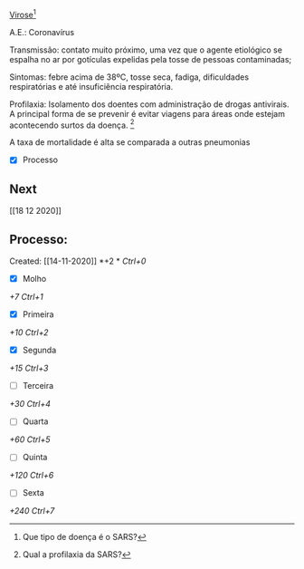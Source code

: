 [Virose](Virose.md)[^1]

[^1]: Que tipo de doença é o SARS?

A.E.: Coronavírus

Transmissão: contato muito próximo, uma vez que o agente etiológico se espalha no ar por gotículas expelidas pela tosse de pessoas contaminadas;

Sintomas: febre acima de 38ºC, tosse seca, fadiga, dificuldades respiratórias e até insuficiência respiratória. 

Profilaxia: Isolamento dos doentes com administração de drogas antivirais. A principal forma de se prevenir é evitar viagens para áreas onde estejam acontecendo surtos da doença. [^2]

[^2]: Qual a profilaxia da SARS?


A taxa de mortalidade é alta se comparada a outras pneumonias

- [x] Processo 

## Next
[[18 12 2020]]
## Processo:
Created: [[14-11-2020]]
*+2 *  *Ctrl+0*
- [x] Molho  

*+7*  *Ctrl+1*

- [x] Primeira 

*+10*  *Ctrl+2*

- [x] Segunda

*+15*  *Ctrl+3*

- [ ] Terceira 

*+30*  *Ctrl+4*

- [ ] Quarta 

*+60*  *Ctrl+5*

- [ ] Quinta 

*+120*  *Ctrl+6*

- [ ] Sexta 

*+240*  *Ctrl+7*
